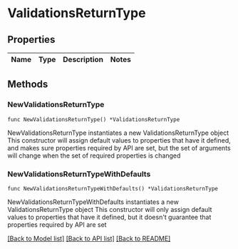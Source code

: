 # ValidationsReturnType

## Properties

Name | Type | Description | Notes
------------ | ------------- | ------------- | -------------

## Methods

### NewValidationsReturnType

`func NewValidationsReturnType() *ValidationsReturnType`

NewValidationsReturnType instantiates a new ValidationsReturnType object
This constructor will assign default values to properties that have it defined,
and makes sure properties required by API are set, but the set of arguments
will change when the set of required properties is changed

### NewValidationsReturnTypeWithDefaults

`func NewValidationsReturnTypeWithDefaults() *ValidationsReturnType`

NewValidationsReturnTypeWithDefaults instantiates a new ValidationsReturnType object
This constructor will only assign default values to properties that have it defined,
but it doesn't guarantee that properties required by API are set


[[Back to Model list]](../README.md#documentation-for-models) [[Back to API list]](../README.md#documentation-for-api-endpoints) [[Back to README]](../README.md)


